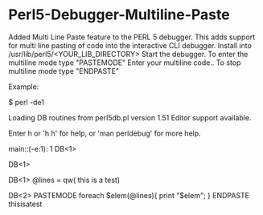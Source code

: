 # Perl5-Debugger-Multiline-Paste
Added Multi Line Paste feature to the PERL 5 debugger.
This adds support for multi line pasting of code into the interactive CLI debugger.
Install into /usr/lib/perl5/<YOUR_LIB_DIRECTORY>
Start the debugger.
To enter the multiline mode type   "PASTEMODE"
 Enter your multiline code..
To stop multiline mode type "ENDPASTE"

Example:

$ perl -de1

Loading DB routines from perl5db.pl version 1.51
Editor support available.

Enter h or 'h h' for help, or 'man perldebug' for more help.

main::(-e:1):   1
  DB<1>

  DB<1>

  DB<1> @lines = qw( this is a test)

  DB<2> PASTEMODE
foreach $elem(@lines){
 print "$elem";
}
ENDPASTE
thisisatest





